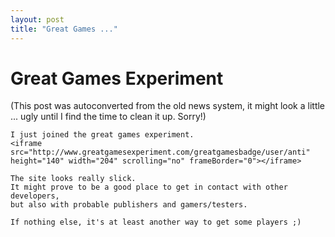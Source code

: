 ```yaml
---
layout: post
title: "Great Games ..."
---
```

<h1>Great Games Experiment</h1>
(This post was autoconverted from the old news system,
it might look a little ... ugly until I find the time
to clean it up.
Sorry!)

    I just joined the great games experiment.
    <iframe src="http://www.greatgamesexperiment.com/greatgamesbadge/user/anti" height="140" width="204" scrolling="no" frameBorder="0"></iframe>
    
    The site looks really slick.
    It might prove to be a good place to get in contact with other developers,
    but also with probable publishers and gamers/testers.
    
    If nothing else, it's at least another way to get some players ;)
    

